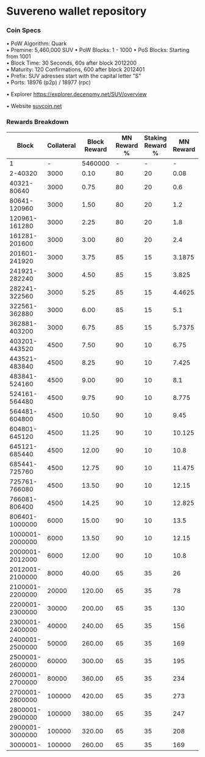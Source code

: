 Suvereno wallet repository
=====================================

### Coin Specs

• PoW Algorithm: Quark  
• Premine: 5,460,000 SUV
• PoW Blocks: 1 - 1000
• PoS Blocks: Starting from 1001  
• Block Time: 30 Seconds, 60s after block 2012200    
• Maturity: 120 Confirmations, 600 after block 2012401  
• Prefix: SUV adresses start with the capital letter "S"  
• Ports: 18976 (p2p) / 18977 (rpc)

• Explorer https://explorer.decenomy.net/SUV/overview

• Website [suvcoin.net](https://suvcoin.net)

### Rewards Breakdown

| Block           | Collateral | Block Reward | MN Reward % | Staking Reward % | MN Reward | Staker Reward |
| --------------- | ---------- | ------------ | ----------- | ---------------- | --------- | ------------- |
| 1               | \-         | 5460000      | \-          | \-               | \-        | \-            |
| 2-40320         | 3000       | 0.10         | 80          | 20               | 0.08      | 0.02          |
| 40321-80640     | 3000       | 0.75         | 80          | 20               | 0.6       | 0.15          |
| 80641-120960    | 3000       | 1.50         | 80          | 20               | 1.2       | 0.30          |
| 120961-161280   | 3000       | 2.25         | 80          | 20               | 1.8       | 0.45          |
| 161281-201600   | 3000       | 3.00         | 80          | 20               | 2.4       | 0.60          |
| 201601-241920   | 3000       | 3.75         | 85          | 15               | 3.1875    | 0.5625        |
| 241921-282240   | 3000       | 4.50         | 85          | 15               | 3.825     | 0.675         |
| 282241-322560   | 3000       | 5.25         | 85          | 15               | 4.4625    | 0.7875        |
| 322561-362880   | 3000       | 6.00         | 85          | 15               | 5.1       | 0.9           |
| 362881-403200   | 3000       | 6.75         | 85          | 15               | 5.7375    | 0.975         |
| 403201-443520   | 4500       | 7.50         | 90          | 10               | 6.75      | 0.75          |
| 443521-483840   | 4500       | 8.25         | 90          | 10               | 7.425     | 0.825         |
| 483841-524160   | 4500       | 9.00         | 90          | 10               | 8.1       | 0.9           |
| 524161-564480   | 4500       | 9.75         | 90          | 10               | 8.775     | 0.975         |
| 564481-604800   | 4500       | 10.50        | 90          | 10               | 9.45      | 1.05          |
| 604801-645120   | 4500       | 11.25        | 90          | 10               | 10.125    | 1.125         |
| 645121-685440   | 4500       | 12.00        | 90          | 10               | 10.8      | 1.2           |
| 685441-725760   | 4500       | 12.75        | 90          | 10               | 11.475    | 1.275         |
| 725761-766080   | 4500       | 13.50        | 90          | 10               | 12.15     | 1.35          |
| 766081-806400   | 4500       | 14.25        | 90          | 10               | 12.825    | 1.425         |
| 806401-1000000  | 6000       | 15.00        | 90          | 10               | 13.5      | 1.5           |
| 1000001-2000000 | 6000       | 13.50        | 90          | 10               | 12.15     | 1.35          |
| 2000001-2012000 | 6000       | 12.00        | 90          | 10               | 10.8      | 1.2           |
| 2012001-2100000 | 8000       | 40.00        | 65          | 35               | 26        | 14            |
| 2100001-2200000 | 20000      | 120.00       | 65          | 35               | 78        | 42            |
| 2200001-2300000 | 30000      | 200.00       | 65          | 35               | 130       | 70            |
| 2300001-2400000 | 40000      | 240.00       | 65          | 35               | 156       | 84            |
| 2400001-2500000 | 50000      | 260.00       | 65          | 35               | 169       | 91            |
| 2500001-2600000 | 60000      | 300.00       | 65          | 35               | 195       | 105           |
| 2600001-2700000 | 80000      | 360.00       | 65          | 35               | 234       | 126           |
| 2700001-2800000 | 100000     | 420.00       | 65          | 35               | 273       | 147           |
| 2800001-2900000 | 100000     | 380.00       | 65          | 35               | 247       | 133           |
| 2900001-3000000 | 100000     | 320.00       | 65          | 35               | 208       | 112           |
| 3000001-        | 100000     | 260.00       | 65          | 35               | 169       | 91            |
